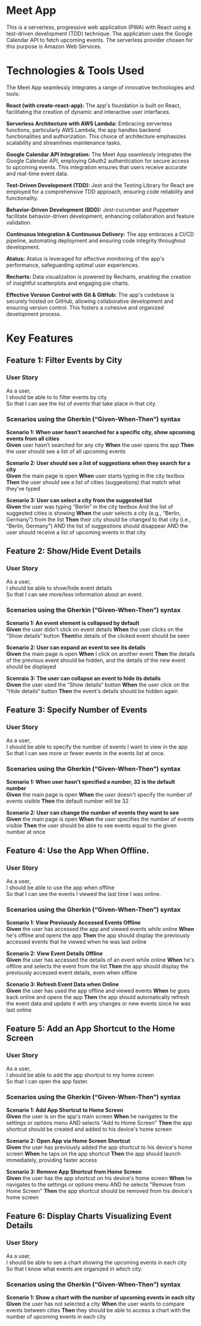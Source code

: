 # Meet App

This is a serverless, progressive web application (PWA) with React using a
test-driven development (TDD) technique. The application uses the Google
Calendar API to fetch upcoming events. The serverless provider chosen for this purpose is Amazon Web Services.

# Technologies & Tools Used  

The Meet App seamlessly integrates a range of innovative technologies and tools:

**React (with create-react-app):**
The app's foundation is built on React, facilitating the creation of dynamic and interactive user interfaces.

**Serverless Architecture with AWS Lambda:** 
Embracing serverless functions, particularly AWS Lambda, the app handles backend functionalities and authorization. This choice of architecture emphasizes scalability and streamlines maintenance tasks.

**Google Calendar API Integration:** 
The Meet App seamlessly integrates the Google Calendar API, employing OAuth2 authentication for secure access to upcoming events. This integration ensures that users receive accurate and real-time event data.

**Test-Driven Development (TDD):** 
Jest and the Testing Library for React are employed for a comprehensive TDD approach, ensuring code reliability and functionality.

**Behavior-Driven Development (BDD):** 
Jest-cucumber and Puppeteer facilitate behavior-driven development, enhancing collaboration and feature validation.

**Continuous Integration & Continuous Delivery:** 
The app embraces a CI/CD pipeline, automating deployment and ensuring code integrity throughout development.

**Atatus:**
Atatus is leveraged for effective monitoring of the app's performance, safeguarding optimal user experiences.

**Recharts:** 
Data visualization is powered by Recharts, enabling the creation of insightful scatterplots and engaging pie charts.

**Effective Version Control with Git & GitHub:** 
The app's codebase is securely hosted on GitHub, allowing collaborative development and ensuring version control. This fosters a cohesive and organized development process.  

# Key Features 

## Feature 1: Filter Events by City

### User Story
As a user,  
I should be able to to filter events by city  
So that I can see the list of events that take place in that city.  

### Scenarios using the Gherkin (“Given-When-Then”) syntax

**Scenario 1: When user hasn’t searched for a specific city, show upcoming events from all cities**  
**Given** user hasn’t searched for any city **When** the user opens the app **Then** the user should see a list of all upcoming events

**Scenario 2: User should see a list of suggestions when they search for a city**  
**Given** the main page is open **When** user starts typing in the city textbox **Then** the user should see a list of cities (suggestions) that match what they’ve typed

**Scenario 3: User can select a city from the suggested list**  
**Given** the user was typing “Berlin” in the city textbox And the list of suggested cities is showing **When** the user selects a city (e.g., “Berlin, Germany”) from the list **Then** their city should be changed to that city (i.e., “Berlin, Germany”) AND the list of suggestions should disappear AND the user should receive a list of upcoming events in that city


## Feature 2: Show/Hide Event Details

### User Story
As a user,  
I should be able to show/hide event details  
So that I can see more/less information about an event.  

### Scenarios using the Gherkin (“Given-When-Then”) syntax

**Scenario 1: An event element is collapsed by default**  
**Given** the user didn't click on event details **When** the user clicks on the “Show details“ button **Then**the details of the clicked event should be seen

**Scenario 2: User can expand an event to see its details**  
**Given** the main page is open **When** I click on another event **Then** the details of the previous event should be hidden, and the details of the new event should be displayed  

**Scenraio 3: The user can collapse an event to hide its details**  
**Given** the user used the “Show details“ button **When** the user click on the “Hide details“ button **Then**  the event's details should be hidden again


## Feature 3: Specify Number of Events

### User Story
As a user,  
I should be able to specify the number of events I want to view in the app  
So that I can see more or fewer events in the events list at once.  

### Scenarios using the Gherkin (“Given-When-Then”) syntax

**Scenario 1: When user hasn’t specified a number, 32 is the default number**  
**Given** the main page is open **When** the user doesn't specify the number of events visible **Then** the default number will be 32

**Scenario 2: User can change the number of events they want to see**  
**Given** the main page is open **When** the user specifies the number of events visible **Then** the user should be able to see events equal to the given number at once

## Feature 4: Use the App When Offline.

### User Story
As a user,  
I should be able to use the app when offline  
So that I can see the events I viewed the last time I was online.  

### Scenarios using the Gherkin (“Given-When-Then”) syntax

**Scenario 1: View Previously Accessed Events Offline**  
**Given** the user has accessed the app and viewed events while online **When** he's offline and opens the app **Then** the app should display the previously accessed events that he viewed when he was last online

**Scenario 2: View Event Details Offline**  
**Given** the user has accessed the details of an event while online **When** he's offline and selects the event from the list **Then** the app should display the previously accessed event details, even when offline

**Scenario 3: Refresh Event Data when Online**  
**Given** the user has used the app offline and viewed events **When** he goes back online and opens the app **Then** the app should automatically refresh the event data and update it with any changes or new events since he was last online

## Feature 5: Add an App Shortcut to the Home Screen

### User Story
As a user,  
I should be able to add the app shortcut to my home screen  
So that I can open the app faster.  

### Scenarios using the Gherkin (“Given-When-Then”) syntax

**Scenario 1: Add App Shortcut to Home Screen**  
**Given** the user is on the app's main screen **When** he navigates to the settings or options menu AND selects "Add to Home Screen" **Then** the app shortcut should be created and added to his device's home screen

**Scenario 2: Open App via Home Screen Shortcut**  
**Given** the user has previously added the app shortcut to his device's home screen **When** he taps on the app shortcut **Then** the app should launch immediately, providing faster access

**Scenario 3: Remove App Shortcut from Home Screen**  
**Given** the user has the app shortcut on his device's home screen **When** he navigates to the settings or options menu AND he selects "Remove from Home Screen" **Then** the app shortcut should be removed from his device's home screen

## Feature 6: Display Charts Visualizing Event Details

### User Story
As a user,  
I should be able to see a chart showing the upcoming events in each city  
So that I know what events are organized in which city.  

### Scenarios using the Gherkin (“Given-When-Then”) syntax

**Scenario 1: Show a chart with the number of upcoming events in each city**  
**Given** the user has not selected a city **When** the user wants to compare events between cities **Then** they should be able to access a chart with the number of upcoming events in each city




